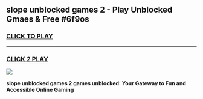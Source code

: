 
## slope unblocked games 2 - Play Unblocked Gmaes & Free #6f9os
<h3>
<a href="https://premium.freeplayer.one?title=slope_unblocked_games_2&ref=03M">CLICK TO PLAY</a></h3>
<hr>

<h3>
<a href="https://premium.freeplayer.one?title=slope_unblocked_games_2&ref=03M">CLICK 2 PLAY</a>
  
</h3>

<a href="https://premium.freeplayer.one?title=slope_unblocked_games_2&ref=03M"><img src="https://clearcache.store/games.png"></a>


**slope unblocked games 2 games unblocked: Your Gateway to Fun and Accessible Online Gaming**
